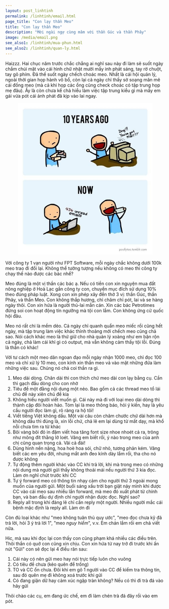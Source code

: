 ```yaml
---
layout: post_linhtinh
permalink: /linhtinh/email.html
page_title: "Con lạy thần Meo"
title: "Con lạy thần Meo"
description: "Mời ngài ngự cùng mâm với thần Gúc và thần Phây"
image: /media/email.png
see_also1: /linhtinh/mua-phun.html
see_also2: /linhtinh/quan-ly.html
---
```


Haizzz. Hai chục năm trước chắc chẳng ai nghĩ sau này đi làm sẽ suốt ngày chắm chúi mặt vào cái hình chữ nhật mười mấy inh phát sáng, tay rờ chuột, tay gõ phím. Đã thế suốt ngày chếch choác meo. Nhất là cái hội quản lý, ngoài thời gian họp hành vô bổ, còn lại cả ngày chỉ thấy sờ soạng mân mê cái đống meo (mà cả khi họp các ổng cũng check choác có tập trung họp mẹ đâu). Ấy là còn chưa kể chả hiểu làm việc tập trung kiểu gì mà mấy em gái vừa pót cái ảnh phát đã kịp vào lai ngay.

<figure>
  <div class="img-container">
  <img src="/media/email.jpg" alt="Con lạy thần Meo"></img>
  </div>
</figure>

Với công ty 1 vạn người như FPT Software, mỗi ngày chắc không dưới 100k meo trao đi đổi lại. Không thể tưởng tượng nếu không có meo thì công ty chạy thế nào được các bác nhể?

Meo đúng là một vị thần các bác ạ. Nếu có tiền con xin nguyện mua đất nông nghiệp ở Hoà Lạc gần công ty con, chuyển mục đích sử dụng 10% theo đúng pháp luật. Xong con xin phép xây đền thờ 3 vị: thần Gúc, thần Phây, và thần Meo. Con không thắp hương, chỉ chăm chỉ pót, lai và se hàng ngày thôi. Con xin hứa là người thủ-lai mẫn cán. Xin các bác Petrotimes đừng soi con hoạt động tín ngưỡng mà tội con lắm. Con không ứng cử quốc hội đâu.

Meo nó rất chi là mềm dẻo. Cả ngày chỉ quanh quẩn meo miếc rồi cũng hết ngày, mà tập trung làm việc khác thỉnh thoảng mới chếch meo cũng chả sao. Nói cách khác meo là thứ giữ cho nhà quản lý xoàng như em bận rộn cả ngày, chả làm cái khỉ gì có output, mà vẫn không cảm thấy tội lỗi. Đúng là thần có khác!

Với tư cách một meo dân ngoan đạo mỗi ngày nhận 1000 meo, chỉ đọc 100 meo và chỉ xử lý 10 meo, con kính xin thần meo vả vào mặt những đứa làm những việc sau. Chúng nó chả coi thần ra gì.

1. Meo dài dòng. Chân dài thì con thích chứ meo dài con lạy bằng cụ. Cần thì gạch đầu dòng cho con nhờ
2. Tiêu đề một đằng nội dung một nẻo. Bao gồm cả các thread meo tổ lái chủ đề này xiên chủ đề kia
3. Không hiểu người viết muốn gì. Cái này mà đi với loại meo dài dòng thì thành cặp đôi hoàn hảo. Tóm lại là meo thông báo, hỏi ý kiến, hay là yêu cầu người đọc làm gì, rõ ràng ra hộ tôi!
4. Viết tiếng Việt không dấu. Một vài câu còn châm chước chứ dài hơn mà không dấu thì đúng là, xin lỗi chứ, chả lẽ em lại dùng từ mất dạy, mà khổ nỗi chưa tìm ra từ khác
5. Bôi vàng bôi đỏ in đậm viết hoa tăng font size nhoe nhoét cả ra, trông như mông đít thằng lở loét. Vâng em biết rồi, ý nào trong meo của anh chị cũng quan trọng cả. Vãi cả đái!
6. Dùng hình nền nặng, hoa hoè hoa sói, chữ nhỏ, tương phản kém. Vâng biết các em yêu đời, nhưng mắt anh đeo kính dày lắm rồi, tha cho nó được không
7. Tự động thêm người khác vào CC khi trả lời, khi mà trong meo có những nội dung mà người gửi thấy không thoải mái nếu người thứ 3 kia đọc. Làm ơn nghĩ chút trước khi CC
8. Tự ý forward meo có thông tin nhạy cảm cho người thứ 3 ngoài mong muốn của người gửi. Một buổi sáng xấu trời bạn giật nảy mình khi được CC vào cái meo sau nhiều lần forward, mà meo đó xuất phát từ chính bạn, và ban đầu dự định chỉ người nhận được đọc. Nghĩ sao?
9. Reply all trong khi đáng lẽ chỉ cần reply một người. Nhiều người mắc cái bệnh mặc định là reply all. Làm ơn đi

Còn đủ loại khác như "meo không tuân thủ quy ước", "meo đọc chưa kỹ đã trả lời, hỏi 3 ý trả lời 1", "meo <i>nguy hiểm</i>", v.v. Em chán lắm rồi em chả viết nữa.

Hic, mà sau khi đọc lại con thấy con cũng phạm khá nhiều các điều trên. Thôi thần có quở con cũng xin chịu. Con xin hứa từ nay trở đi trước khi ấn nút "Gửi" con sẽ đọc lại 4 điều răn sau:

1. Cái này có nên gửi meo hay nói trực tiếp luôn cho vuông
2. Có tiêu đề chưa (kẻo quên để trống)
3. TO và CC ổn chưa. Đôi khi em gõ 1 người vào CC để kiểm tra thông tin, sau đó quên mẹ đi không xoá trước khi gửi
4. Có đang giận dữ hay cảm xúc ngập tràn không? Nếu có thì đi trà đá vào hãy gửi

Thôi chào các cụ, em đang ức chế, em đi làm chén trà đá đây rồi vào em pót.
